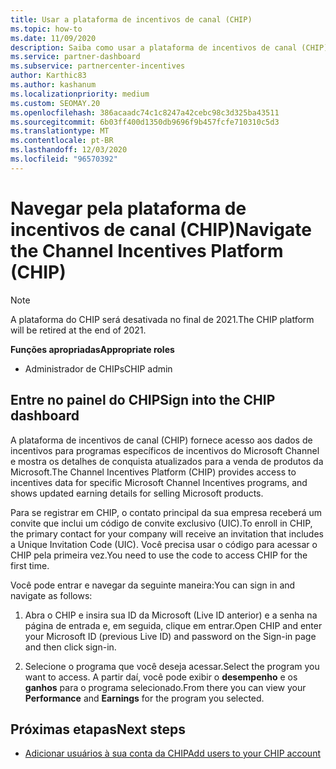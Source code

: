 ```yaml
---
title: Usar a plataforma de incentivos de canal (CHIP)
ms.topic: how-to
ms.date: 11/09/2020
description: Saiba como usar a plataforma de incentivos de canal (CHIP) para seu trabalho de incentivos. Observe que essa plataforma será desativada no final de 2021.
ms.service: partner-dashboard
ms.subservice: partnercenter-incentives
author: Karthic83
ms.author: kashanum
ms.localizationpriority: medium
ms.custom: SEOMAY.20
ms.openlocfilehash: 386acaadc74c1c8247a42cebc98c3d325ba43511
ms.sourcegitcommit: 6b03ff400d1350db9696f9b457fcfe710310c5d3
ms.translationtype: MT
ms.contentlocale: pt-BR
ms.lasthandoff: 12/03/2020
ms.locfileid: "96570392"
---
```

# <a name="navigate-the-channel-incentives-platform-chip"></a><span data-ttu-id="9617b-104">Navegar pela plataforma de incentivos de canal (CHIP)</span><span class="sxs-lookup"><span data-stu-id="9617b-104">Navigate the Channel Incentives Platform (CHIP)</span></span>

>[!NOTE]
><span data-ttu-id="9617b-105">A plataforma do CHIP será desativada no final de 2021.</span><span class="sxs-lookup"><span data-stu-id="9617b-105">The CHIP platform will be retired at the end of 2021.</span></span>

<span data-ttu-id="9617b-106">**Funções apropriadas**</span><span class="sxs-lookup"><span data-stu-id="9617b-106">**Appropriate roles**</span></span>

- <span data-ttu-id="9617b-107">Administrador de CHIPs</span><span class="sxs-lookup"><span data-stu-id="9617b-107">CHIP admin</span></span>

## <a name="sign-into-the-chip-dashboard"></a><span data-ttu-id="9617b-108">Entre no painel do CHIP</span><span class="sxs-lookup"><span data-stu-id="9617b-108">Sign into the CHIP dashboard</span></span>

<span data-ttu-id="9617b-109">A plataforma de incentivos de canal (CHIP) fornece acesso aos dados de incentivos para programas específicos de incentivos do Microsoft Channel e mostra os detalhes de conquista atualizados para a venda de produtos da Microsoft.</span><span class="sxs-lookup"><span data-stu-id="9617b-109">The Channel Incentives Platform (CHIP) provides access to incentives data for specific Microsoft Channel Incentives programs, and shows updated earning details for selling Microsoft products.</span></span>

<span data-ttu-id="9617b-110">Para se registrar em CHIP, o contato principal da sua empresa receberá um convite que inclui um código de convite exclusivo (UIC).</span><span class="sxs-lookup"><span data-stu-id="9617b-110">To enroll in CHIP, the primary contact for your company will receive an invitation that includes a Unique Invitation Code (UIC).</span></span> <span data-ttu-id="9617b-111">Você precisa usar o código para acessar o CHIP pela primeira vez.</span><span class="sxs-lookup"><span data-stu-id="9617b-111">You need to use the code to access CHIP for the first time.</span></span>


<span data-ttu-id="9617b-112">Você pode entrar e navegar da seguinte maneira:</span><span class="sxs-lookup"><span data-stu-id="9617b-112">You can sign in and navigate as follows:</span></span>

1. <span data-ttu-id="9617b-113">Abra o CHIP e insira sua ID da Microsoft (Live ID anterior) e a senha na página de entrada e, em seguida, clique em entrar.</span><span class="sxs-lookup"><span data-stu-id="9617b-113">Open CHIP and enter your Microsoft ID (previous Live ID) and password on the Sign-in page and then click sign-in.</span></span>
 
1. <span data-ttu-id="9617b-114">Selecione o programa que você deseja acessar.</span><span class="sxs-lookup"><span data-stu-id="9617b-114">Select the program you want to access.</span></span>
<span data-ttu-id="9617b-115">A partir daí, você pode exibir o **desempenho** e os **ganhos** para o programa selecionado.</span><span class="sxs-lookup"><span data-stu-id="9617b-115">From there you can view your **Performance** and **Earnings** for the program you selected.</span></span> 

## <a name="next-steps"></a><span data-ttu-id="9617b-116">Próximas etapas</span><span class="sxs-lookup"><span data-stu-id="9617b-116">Next steps</span></span>

- [<span data-ttu-id="9617b-117">Adicionar usuários à sua conta da CHIP</span><span class="sxs-lookup"><span data-stu-id="9617b-117">Add users to your CHIP account</span></span>](chip-users.md)